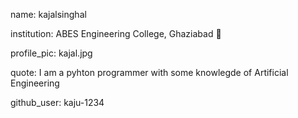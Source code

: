 name: kajalsinghal

institution: ABES Engineering College, Ghaziabad 🚩 

profile_pic: kajal.jpg

quote: I am a pyhton programmer with some knowlegde of Artificial Engineering 

github_user: kaju-1234
